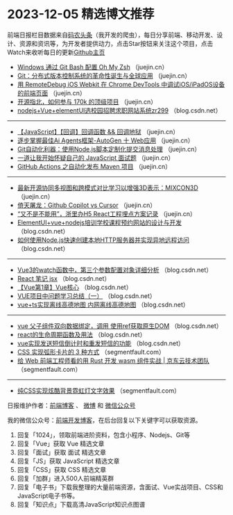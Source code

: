 # 2023-12-05 精选博文推荐

前端日报栏目数据来自[码农头条](http://toutiao.qdkfweb.cn/)（我开发的爬虫），每日分享前端、移动开发、设计、资源和资讯等，为开发者提供动力，点击Star按钮来关注这个项目，点击Watch来收听每日的更新[Github主页](https://github.com/kujian/frontendDaily)
* [Windows 通过 Git Bash 配置 Oh My Zsh](https://juejin.cn/post/7307467804005072923) （juejin.cn）
* [Git：分布式版本控制系统的革命性诞生与全球应用](https://juejin.cn/post/7307542269675192354) （juejin.cn）
* [用 RemoteDebug iOS Webkit 在 Chrome DevTools 中调试iOS/iPadOS设备的前端页面](https://juejin.cn/post/7307515606006087720) （juejin.cn）
* [开源指北，如何参与 170k 的顶级项目](https://juejin.cn/post/7308371444371718144) （juejin.cn）
* [nodejs+Vue+elementUI选校园招聘求职网站系统zr299](https://blog.csdn.net/QQ402205496/article/details/134791780) （blog.csdn.net）

***
* [【JavaScript】【回调】回调函数 &amp;&amp; 回调地狱](https://juejin.cn/post/7307469610424418319) （juejin.cn）
* [逐步掌握最佳Ai Agents框架-AutoGen 十 Web应用](https://juejin.cn/post/7308230350374420506) （juejin.cn）
* [Git自动化利器：使用Node.js脚本定制化提交消息处理](https://juejin.cn/post/7307857584883171366) （juejin.cn）
* [一道让我开始怀疑自己的 JavaScript 面试题](https://juejin.cn/post/7307542269675257890) （juejin.cn）
* [GitHub Actions 之自动化发布 Maven 项目](https://juejin.cn/post/7307989145212125193) （juejin.cn）

***
* [最新开源协同多视图和跨模式对比学习以增强3D表示：MIXCON3D](https://juejin.cn/post/7307555842714058787) （juejin.cn）
* [倚天屠龙：Github Copilot vs Cursor](https://juejin.cn/post/7307542269674815522) （juejin.cn）
* [“又不是不能用”，浙里办H5 React工程埋点方案记录](https://juejin.cn/post/7307494782266851364) （juejin.cn）
* [ElementUI+vue+nodejs培训学校课程预约网站的设计与开发](https://blog.csdn.net/abo2021/article/details/134761029) （blog.csdn.net）
* [如何使用Node.js快速创建本地HTTP服务器并实现异地远程访问](https://blog.csdn.net/qiuqiushuibx/article/details/134787113) （blog.csdn.net）

***
* [Vue3的watch函数中，第三个参数配置对象详细分析](https://blog.csdn.net/qq_44848480/article/details/134782739) （blog.csdn.net）
* [React 笔记 jsx](https://blog.csdn.net/I_fole_you/article/details/130012470) （blog.csdn.net）
* [【Vue第1章】Vue核心](https://blog.csdn.net/weixin_43916081/article/details/134405916) （blog.csdn.net）
* [VUE项目中问题学习总结（一）](https://blog.csdn.net/qqq1994_0810/article/details/134790928) （blog.csdn.net）
* [vue+ts实现离线高德地图 内网离线高德地图](https://blog.csdn.net/qq_34200636/article/details/134783907) （blog.csdn.net）

***
* [vue 父子组件双向数据绑定，调用 使用ref获取原生DOM](https://blog.csdn.net/lin150080/article/details/134786398) （blog.csdn.net）
* [react的生命周期函数及用法](https://blog.csdn.net/m0_74060654/article/details/134782481) （blog.csdn.net）
* [vue实现发送短信倒计时和重发短信的功能](https://blog.csdn.net/m0_46577631/article/details/134779439) （blog.csdn.net）
* [CSS 实现弧形卡片的 3 种方式](https://segmentfault.com/a/1190000044438009) （segmentfault.com）
* [给 Web 前端工程师看的用 Rust 开发 wasm 组件实战 | 京东云技术团队](https://segmentfault.com/a/1190000044441327) （segmentfault.com）

***
* [纯CSS实现炫酷背景霓虹灯文字效果](https://segmentfault.com/a/1190000044440466) （segmentfault.com）

日报维护作者：[前端博客](https://qdkfweb.cn/) 、 [微博](http://weibo.com/kujian) 和 [微信公众号](https://open.weixin.qq.com/qr/code?username=caibaojian_com)

我的微信公众号：[前端开发博客](https://open.weixin.qq.com/qr/code?username=caibaojian_com)，在后台回复以下关键字可以获取资源。

1. 回复「1024」，领取前端进阶资料，包含小程序、Nodejs、Git等
2. 回复「Vue」获取 Vue 精选文章
3. 回复「面试」获取 面试 精选文章
4. 回复「JS」获取 JavaScript 精选文章
5. 回复「CSS」获取 CSS 精选文章
6. 回复「加群」进入500人前端精英群
7. 回复「电子书」下载我整理的大量前端资源，含面试、Vue实战项目、CSS和JavaScript电子书等。
8. 回复「知识点」下载高清JavaScript知识点图谱